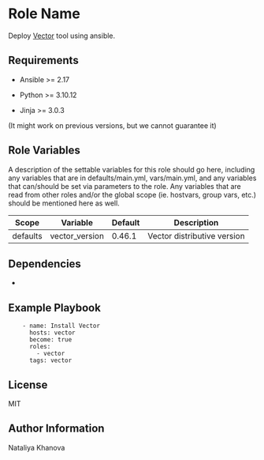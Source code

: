 Role Name
=========

Deploy [Vector](https://vector.dev/) tool using ansible.

Requirements
------------

* Ansible >= 2.17

* Python >= 3.10.12

* Jinja >= 3.0.3

(It might work on previous versions, but we cannot guarantee it)

Role Variables
--------------

A description of the settable variables for this role should go here, including any variables that are in defaults/main.yml, vars/main.yml, and any variables that can/should be set via parameters to the role. Any variables that are read from other roles and/or the global scope (ie. hostvars, group vars, etc.) should be mentioned here as well.

| Scope    | Variable       | Default | Description                 |
|----------|----------------|---------|-----------------------------|
| defaults | vector_version | 0.46.1  | Vector distributive version |

Dependencies
------------

-

Example Playbook
----------------

```
    - name: Install Vector
      hosts: vector
      become: true
      roles:
        - vector
      tags: vector
```

License
-------

MIT

Author Information
------------------

Nataliya Khanova
